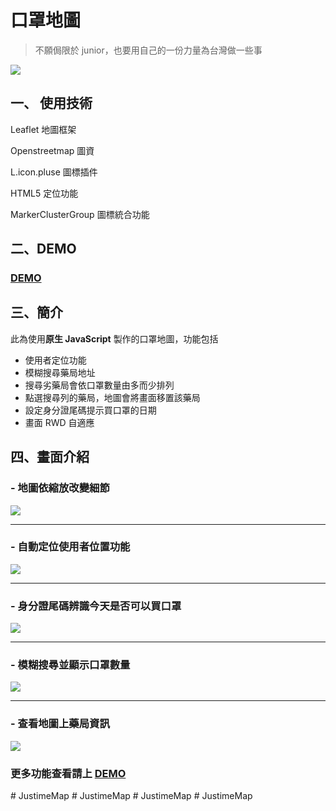 # 口罩地圖
> 不願侷限於 junior，也要用自己的一份力量為台灣做一些事

![](https://i.imgur.com/Kgjw3wT.png)
## 一、 使用技術
Leaflet 地圖框架

Openstreetmap 圖資

L.icon.pluse 圖標插件

HTML5 定位功能

MarkerClusterGroup 圖標統合功能

## 二、DEMO
### [DEMO](https://chiachipai.github.io/MaskMap/)

## 三、簡介
此為使用**原生 JavaScript** 製作的口罩地圖，功能包括 
- 使用者定位功能
- 模糊搜尋藥局地址
- 搜尋劣藥局會依口罩數量由多而少排列
- 點選搜尋列的藥局，地圖會將畫面移置該藥局
- 設定身分證尾碼提示買口罩的日期 
- 畫面 RWD 自適應

## 四、畫面介紹
### - 地圖依縮放改變細節

![](https://i.imgur.com/otx6eII.png)
***
### - 自動定位使用者位置功能

![](https://i.imgur.com/JvOfMjw.png)
***

### - 身分證尾碼辨識今天是否可以買口罩

![](https://i.imgur.com/jvoOilM.png)
***

### - 模糊搜尋並顯示口罩數量

![](https://i.imgur.com/5YejFD0.png)
***

### - 查看地圖上藥局資訊

![](https://i.imgur.com/Z8dvKrT.png)

### 更多功能查看請上 [DEMO](https://chiachipai.github.io/MaskMap/)
#   J u s t i m e M a p  
 #   J u s t i m e M a p  
 #   J u s t i m e M a p  
 #   J u s t i m e M a p  
 